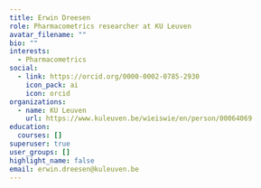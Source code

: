 ```yaml
---
title: Erwin Dreesen
role: Pharmacometrics researcher at KU Leuven
avatar_filename: ""
bio: ""
interests:
  - Pharmacometrics
social:
  - link: https://orcid.org/0000-0002-0785-2930
    icon_pack: ai
    icon: orcid
organizations:
  - name: KU Leuven
    url: https://www.kuleuven.be/wieiswie/en/person/00064069
education:
  courses: []
superuser: true
user_groups: []
highlight_name: false
email: erwin.dreesen@kuleuven.be
---
```

